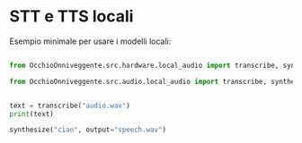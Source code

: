# STT e TTS locali

Esempio minimale per usare i modelli locali:

```python

from OcchioOnniveggente.src.hardware.local_audio import transcribe, synthesize

from OcchioOnniveggente.src.audio.local_audio import transcribe, synthesize


text = transcribe("audio.wav")
print(text)

synthesize("ciao", output="speech.wav")
```
